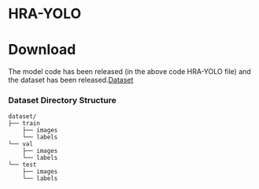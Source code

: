 # HRA-YOLO
# Download
The model code has been released (in the above code HRA-YOLO file) and the dataset has been released.[Dataset](https://pan.baidu.com/s/1VSxQOqDQ_VQtzpHywXc8PA?pwd=mfmc)
### Dataset Directory Structure
~~~
dataset/
├── train
    ├── images
    └── labels
└── val
    ├── images
    └── labels
└── test
    ├── images
    └── labels


